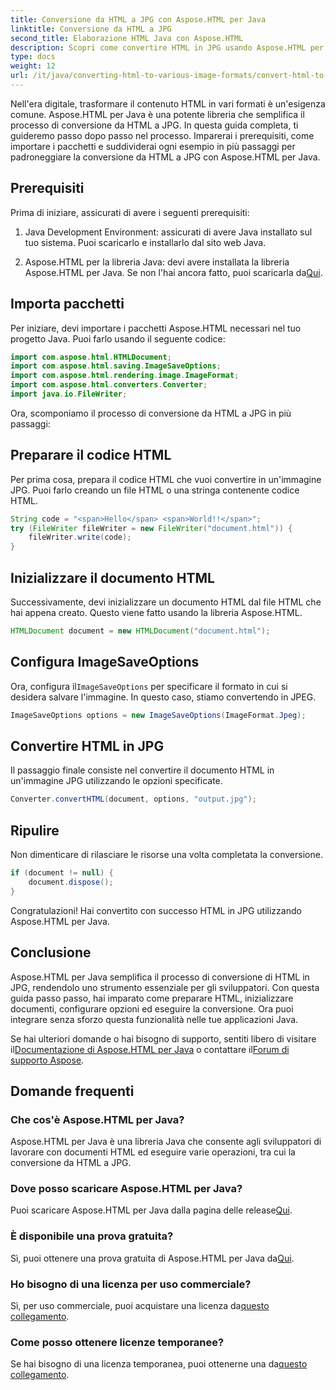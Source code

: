 ```yaml
---
title: Conversione da HTML a JPG con Aspose.HTML per Java
linktitle: Conversione da HTML a JPG
second_title: Elaborazione HTML Java con Aspose.HTML
description: Scopri come convertire HTML in JPG usando Aspose.HTML per Java. Segui la nostra guida passo passo per una conversione senza problemi da HTML a JPG.
type: docs
weight: 12
url: /it/java/converting-html-to-various-image-formats/convert-html-to-jpg/
---
```


Nell'era digitale, trasformare il contenuto HTML in vari formati è un'esigenza comune. Aspose.HTML per Java è una potente libreria che semplifica il processo di conversione da HTML a JPG. In questa guida completa, ti guideremo passo dopo passo nel processo. Imparerai i prerequisiti, come importare i pacchetti e suddividerai ogni esempio in più passaggi per padroneggiare la conversione da HTML a JPG con Aspose.HTML per Java.

## Prerequisiti

Prima di iniziare, assicurati di avere i seguenti prerequisiti:

1. Java Development Environment: assicurati di avere Java installato sul tuo sistema. Puoi scaricarlo e installarlo dal sito web Java.

2.  Aspose.HTML per la libreria Java: devi avere installata la libreria Aspose.HTML per Java. Se non l'hai ancora fatto, puoi scaricarla da[Qui](https://releases.aspose.com/html/java/).

## Importa pacchetti

Per iniziare, devi importare i pacchetti Aspose.HTML necessari nel tuo progetto Java. Puoi farlo usando il seguente codice:

```java
import com.aspose.html.HTMLDocument;
import com.aspose.html.saving.ImageSaveOptions;
import com.aspose.html.rendering.image.ImageFormat;
import com.aspose.html.converters.Converter;
import java.io.FileWriter;
```

Ora, scomponiamo il processo di conversione da HTML a JPG in più passaggi:

## Preparare il codice HTML

Per prima cosa, prepara il codice HTML che vuoi convertire in un'immagine JPG. Puoi farlo creando un file HTML o una stringa contenente codice HTML.

```java
String code = "<span>Hello</span> <span>World!!</span>";
try (FileWriter fileWriter = new FileWriter("document.html")) {
    fileWriter.write(code);
}
```

## Inizializzare il documento HTML

Successivamente, devi inizializzare un documento HTML dal file HTML che hai appena creato. Questo viene fatto usando la libreria Aspose.HTML.

```java
HTMLDocument document = new HTMLDocument("document.html");
```

## Configura ImageSaveOptions

 Ora, configura il`ImageSaveOptions` per specificare il formato in cui si desidera salvare l'immagine. In questo caso, stiamo convertendo in JPEG.

```java
ImageSaveOptions options = new ImageSaveOptions(ImageFormat.Jpeg);
```

## Convertire HTML in JPG

Il passaggio finale consiste nel convertire il documento HTML in un'immagine JPG utilizzando le opzioni specificate.

```java
Converter.convertHTML(document, options, "output.jpg");
```

## Ripulire

Non dimenticare di rilasciare le risorse una volta completata la conversione.

```java
if (document != null) {
    document.dispose();
}
```

Congratulazioni! Hai convertito con successo HTML in JPG utilizzando Aspose.HTML per Java.

## Conclusione

Aspose.HTML per Java semplifica il processo di conversione di HTML in JPG, rendendolo uno strumento essenziale per gli sviluppatori. Con questa guida passo passo, hai imparato come preparare HTML, inizializzare documenti, configurare opzioni ed eseguire la conversione. Ora puoi integrare senza sforzo questa funzionalità nelle tue applicazioni Java.

 Se hai ulteriori domande o hai bisogno di supporto, sentiti libero di visitare il[Documentazione di Aspose.HTML per Java](https://reference.aspose.com/html/java/) o contattare il[Forum di supporto Aspose](https://forum.aspose.com/).

## Domande frequenti

### Che cos'è Aspose.HTML per Java?
Aspose.HTML per Java è una libreria Java che consente agli sviluppatori di lavorare con documenti HTML ed eseguire varie operazioni, tra cui la conversione da HTML a JPG.

### Dove posso scaricare Aspose.HTML per Java?
 Puoi scaricare Aspose.HTML per Java dalla pagina delle release[Qui](https://releases.aspose.com/html/java/).

### È disponibile una prova gratuita?
 Sì, puoi ottenere una prova gratuita di Aspose.HTML per Java da[Qui](https://releases.aspose.com/).

### Ho bisogno di una licenza per uso commerciale?
 Sì, per uso commerciale, puoi acquistare una licenza da[questo collegamento](https://purchase.aspose.com/buy).

### Come posso ottenere licenze temporanee?
Se hai bisogno di una licenza temporanea, puoi ottenerne una da[questo collegamento](https://purchase.aspose.com/temporary-license/).